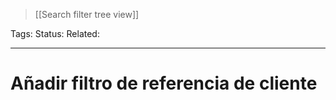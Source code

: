 > [[Search filter tree view]]

Tags: 
Status: 
Related: 

___

# Añadir filtro de referencia de cliente

